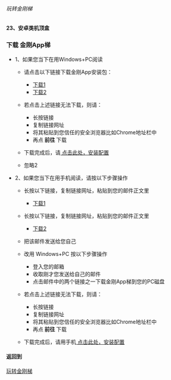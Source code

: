 ###### 玩转金刚梯
#### 23、安卓类机顶盒
### 下载 金刚App梯

- 1、如果您当下在用Windows+PC阅读
  - 请点击以下链接下载金刚App安装包：
    - [下载1](https://github.com/a2zitpro/client/releases/download/latest/app-prod-release.apk)
    - [下载2](https://bitbucket.org/kk64/public/downloads/app-prod-release.apk)

  - 若点击上述链接无法下载，则请：
    - 长按链接
    - 复制链接网址
    - 将其粘贴到您信任的安全浏览器比如Chrome地址栏中
    - 再点<strong> 前往 </strong>下载

  - 下载完成后，请[ 点击此处，安装配置](https://github.com/a2zitpro/web/blob/master/LadderFree/Android/TVBox/KKLadderAPP/KKLadderAPPConfigure.md)
  - 忽略2

- 2、如果您当下在用手机阅读，请按以下步骤操作
  - 长按以下链接，复制链接网址，粘贴到您的邮件正文里
    - [下载1](https://github.com/a2zitpro/client/releases/download/latest/app-prod-release.apk)
  - 长按以下链接，复制链接网址，粘贴到您的邮件正文里
    - [下载2](https://bitbucket.org/kk64/public/downloads/app-prod-release.apk)
  - 把该邮件发送给您自己

  - 改用 Windows+PC 按以下步骤操作
    - 登入您的邮箱
    - 收取刚才您发送给自己的邮件
    - 点击邮件中的两个链接之一下载金刚App梯到您的PC磁盘

  - 若点击上述链接无法下载，则请：
    - 长按链接
    - 复制链接网址
    - 将其粘贴到您信任的安全浏览器比如Chrome地址栏中
    - 再点<strong> 前往 </strong>下载

  - 下载完成后，请用手机[ 点击此处，安装配置](https://github.com/a2zitpro/web/blob/master/LadderFree/Android/TVBox/KKLadderAPP/KKLadderAPPConfigure.md)

 

#### 返回到
[玩转金刚梯](https://github.com/a2zitpro/web/blob/master/LadderFree/A.md)
